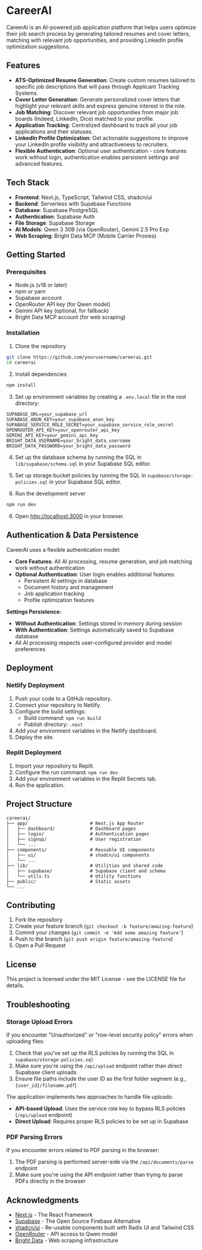 # CareerAI

CareerAI is an AI-powered job application platform that helps users optimize their job search process by generating tailored resumes and cover letters, matching with relevant job opportunities, and providing LinkedIn profile optimization suggestions.

## Features

- **ATS-Optimized Resume Generation**: Create custom resumes tailored to specific job descriptions that will pass through Applicant Tracking Systems.
- **Cover Letter Generation**: Generate personalized cover letters that highlight your relevant skills and express genuine interest in the role.
- **Job Matching**: Discover relevant job opportunities from major job boards (Indeed, LinkedIn, Dice) matched to your profile.
- **Application Tracking**: Centralized dashboard to track all your job applications and their statuses.
- **LinkedIn Profile Optimization**: Get actionable suggestions to improve your LinkedIn profile visibility and attractiveness to recruiters.
- **Flexible Authentication**: Optional user authentication - core features work without login, authentication enables persistent settings and advanced features.

## Tech Stack

- **Frontend**: Next.js, TypeScript, Tailwind CSS, shadcn/ui
- **Backend**: Serverless with Supabase Functions
- **Database**: Supabase PostgreSQL
- **Authentication**: Supabase Auth
- **File Storage**: Supabase Storage
- **AI Models**: Qwen 3 30B (via OpenRouter), Gemini 2.5 Pro Exp
- **Web Scraping**: Bright Data MCP (Mobile Carrier Proxies)

## Getting Started

### Prerequisites

- Node.js (v18 or later)
- npm or yarn
- Supabase account
- OpenRouter API key (for Qwen model)
- Gemini API key (optional, for fallback)
- Bright Data MCP account (for web scraping)

### Installation

1. Clone the repository
```bash
git clone https://github.com/yourusername/careerai.git
cd careerai
```

2. Install dependencies
```bash
npm install
```

3. Set up environment variables by creating a `.env.local` file in the root directory:
```
SUPABASE_URL=your_supabase_url
SUPABASE_ANON_KEY=your_supabase_anon_key
SUPABASE_SERVICE_ROLE_SECRET=your_supabase_service_role_secret
OPENROUTER_API_KEY=your_openrouter_api_key
GEMINI_API_KEY=your_gemini_api_key
BRIGHT_DATA_USERNAME=your_bright_data_username
BRIGHT_DATA_PASSWORD=your_bright_data_password
```

4. Set up the database schema by running the SQL in `lib/supabase/schema.sql` in your Supabase SQL editor.

5. Set up storage bucket policies by running the SQL in `supabase/storage-policies.sql` in your Supabase SQL editor.

6. Run the development server
```bash
npm run dev
```

6. Open [http://localhost:3000](http://localhost:3000) in your browser.

## Authentication & Data Persistence

CareerAI uses a flexible authentication model:

- **Core Features**: All AI processing, resume generation, and job matching work without authentication
- **Optional Authentication**: User login enables additional features:
  - Persistent AI settings in database
  - Document history and management
  - Job application tracking
  - Profile optimization features

**Settings Persistence:**
- **Without Authentication**: Settings stored in memory during session
- **With Authentication**: Settings automatically saved to Supabase database
- All AI processing respects user-configured provider and model preferences

## Deployment

### Netlify Deployment

1. Push your code to a GitHub repository.
2. Connect your repository to Netlify.
3. Configure the build settings:
   - Build command: `npm run build`
   - Publish directory: `.next`
4. Add your environment variables in the Netlify dashboard.
5. Deploy the site.

### Replit Deployment

1. Import your repository to Replit.
2. Configure the run command: `npm run dev`
3. Add your environment variables in the Replit Secrets tab.
4. Run the application.

## Project Structure

```
careerai/
├── app/                       # Next.js App Router
│   ├── dashboard/             # Dashboard pages
│   ├── login/                 # Authentication pages
│   ├── signup/                # User registration
│   └── ...                    
├── components/                # Reusable UI components
│   ├── ui/                    # shadcn/ui components
│   └── ...                    
├── lib/                       # Utilities and shared code
│   ├── supabase/              # Supabase client and schema
│   └── utils.ts               # Utility functions
├── public/                    # Static assets
└── ...
```

## Contributing

1. Fork the repository
2. Create your feature branch (`git checkout -b feature/amazing-feature`)
3. Commit your changes (`git commit -m 'Add some amazing feature'`)
4. Push to the branch (`git push origin feature/amazing-feature`)
5. Open a Pull Request

## License

This project is licensed under the MIT License - see the LICENSE file for details.

## Troubleshooting

### Storage Upload Errors

If you encounter "Unauthorized" or "row-level security policy" errors when uploading files:

1. Check that you've set up the RLS policies by running the SQL in `supabase/storage-policies.sql`
2. Make sure you're using the `/api/upload` endpoint rather than direct Supabase client uploads
3. Ensure file paths include the user ID as the first folder segment (e.g., `{user_id}/filename.pdf`)

The application implements two approaches to handle file uploads:
- **API-based Upload**: Uses the service role key to bypass RLS policies (`/api/upload` endpoint)
- **Direct Upload**: Requires proper RLS policies to be set up in Supabase

### PDF Parsing Errors

If you encounter errors related to PDF parsing in the browser:

1. The PDF parsing is performed server-side via the `/api/documents/parse` endpoint
2. Make sure you're using the API endpoint rather than trying to parse PDFs directly in the browser

## Acknowledgments

- [Next.js](https://nextjs.org/) - The React Framework
- [Supabase](https://supabase.com/) - The Open Source Firebase Alternative
- [shadcn/ui](https://ui.shadcn.com/) - Re-usable components built with Radix UI and Tailwind CSS
- [OpenRouter](https://openrouter.ai/) - API access to Qwen model
- [Bright Data](https://brightdata.com/) - Web scraping infrastructure